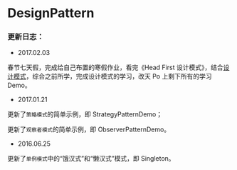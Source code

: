 # DesignPattern

### 更新日志：

- 2017.02.03

春节七天假，完成给自己布置的寒假作业，看完《Head First 设计模式》，结合[设计模式](http://www.runoob.com/design-pattern/design-pattern-tutorial.html)，综合之前所学，完成设计模式的学习，改天 Po 上剩下所有的学习 Demo。

- 2017.01.21

更新了`策略模式`的简单示例，即 StrategyPatternDemo；

更新了`观察者模式`的简单示例，即 ObserverPatternDemo。

- 2016.06.25

更新了`单例模式`中的“饿汉式”和“懒汉式”模式，即 Singleton。

